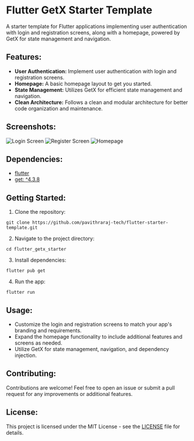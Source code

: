 <body>
  <h1>Flutter GetX Starter Template</h1>

  <p>A starter template for Flutter applications implementing user authentication with login and registration screens, along with a homepage, powered by GetX for state management and navigation.</p>

  <h2>Features:</h2>
  <ul>
    <li><strong>User Authentication:</strong> Implement user authentication with login and registration screens.</li>
    <li><strong>Homepage:</strong> A basic homepage layout to get you started.</li>
    <li><strong>State Management:</strong> Utilizes GetX for efficient state management and navigation.</li>
    <li><strong>Clean Architecture:</strong> Follows a clean and modular architecture for better code organization and maintenance.</li>
  </ul>

  <h2>Screenshots:</h2>
  <img src="https://i.ibb.co/fXXRDVM/Screenshot-20240604-145207.jpg" alt="Login Screen">
  <img src="https://i.ibb.co/CWYVLyM/Screenshot-20240604-145213.jpg" alt="Register Screen">
  <img src="https://i.ibb.co/W3hMK3Z/Screenshot-20240604-145231.jpg" alt="Homepage">

  <h2>Dependencies:</h2>
  <ul>
    <li><a href="https://flutter.dev/">flutter</a></li>
    <li><a href="https://pub.dev/packages/get">get: ^4.3.8</a></li>
  </ul>

  <h2>Getting Started:</h2>
  <ol>
    <li>Clone the repository:</li>
  </ol>
  <code>git clone https://github.com/pavithraraj-tech/flutter-starter-template.git</code>
  <ol start="2">
    <li>Navigate to the project directory:</li>
  </ol>
  <code>cd flutter_getx_starter</code>
  <ol start="3">
    <li>Install dependencies:</li>
  </ol>
  <code>flutter pub get</code>
  <ol start="4">
    <li>Run the app:</li>
  </ol>
  <code>flutter run</code>

  <h2>Usage:</h2>
  <ul>
    <li>Customize the login and registration screens to match your app's branding and requirements.</li>
    <li>Expand the homepage functionality to include additional features and screens as needed.</li>
    <li>Utilize GetX for state management, navigation, and dependency injection.</li>
  </ul>

  <h2>Contributing:</h2>
  <p>Contributions are welcome! Feel free to open an issue or submit a pull request for any improvements or additional features.</p>

  <h2>License:</h2>
  <p>This project is licensed under the MIT License - see the <a href="LICENSE">LICENSE</a> file for details.</p>
</body>
</html>
